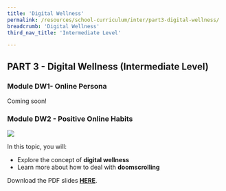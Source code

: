 ```yaml
---
title: 'Digital Wellness'
permalink: /resources/school-curriculum/inter/part3-digital-wellness/
breadcrumb: 'Digital Wellness'
third_nav_title: 'Intermediate Level'

---
```


## PART 3 - Digital Wellness (Intermediate Level)



### Module DW1- Online Persona

Coming soon!

 

### Module DW2 - Positive Online Habits

![](../images/inter-dw2.JPG)

In this topic, you will: 

- Explore the concept of **digital wellness**
- Learn more about how to deal with **doomscrolling**



Download the PDF slides **[HERE](https://go.gov.sg/sure-dw2-inter-slides)**.



